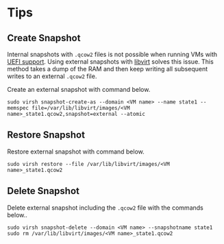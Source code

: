 # Tips

## Create Snapshot
Internal snapshots with `.qcow2` files is not possible when running VMs with [UEFI support](https://wiki.archlinux.org/title/Unified_Extensible_Firmware_Interface#OVMF_for_virtual_machines). Using external snapshots with [libvirt](https://wiki.archlinux.org/title/Libvirt) solves this issue. This method takes a dump of the RAM and then keep writing all subsequent writes to an external `.qcow2` file.

Create an external snapshot with command below.
```
sudo virsh snapshot-create-as --domain <VM name> --name state1 --memspec file=/var/lib/libvirt/images/<VM name>_state1.qcow2,snapshot=external --atomic
```

## Restore Snapshot
Restore external snapshot with command below.
```
sudo virsh restore --file /var/lib/libvirt/images/<VM name>_state1.qcow2
```

## Delete Snapshot
Delete external snapshot including the `.qcow2` file with the commands below..
```
sudo virsh snapshot-delete --domain <VM name> --snapshotname state1
sudo rm /var/lib/libvirt/images/<VM name>_state1.qcow2
```